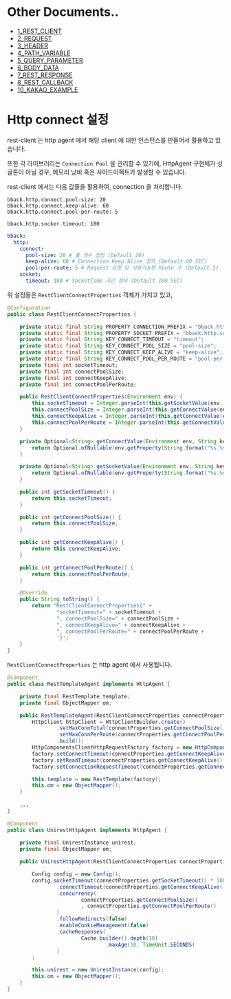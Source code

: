 # Other Documents..

* [1_REST_CLIENT](https://github.com/BBackJK/rest-client/tree/main/document/1_REST_CLIENT.MD)
* [2_REQUEST](https://github.com/BBackJK/rest-client/tree/main/document/2_REQUEST.MD)
* [3_HEADER](https://github.com/BBackJK/rest-client/tree/main/document/3_HEADER.MD)
* [4_PATH_VARIABLE](https://github.com/BBackJK/rest-client/tree/main/document/4_PATH_VARIABLE.MD)
* [5_QUERY_PARAMETER](https://github.com/BBackJK/rest-client/tree/main/document/5_QUERY_PARAMETER.MD)
* [6_BODY_DATA](https://github.com/BBackJK/rest-client/tree/main/document/6_BODY_DATA.MD)
* [7_REST_RESPONSE](https://github.com/BBackJK/rest-client/tree/main/document/7_REST_RESPONSE.MD)
* [8_REST_CALLBACK](https://github.com/BBackJK/rest-client/tree/main/document/8_REST_CALLBACK.MD)
* [10_KAKAO_EXAMPLE](https://github.com/BBackJK/rest-client/tree/main/document/10_KAKAO_EXAMPLE.MD)

# Http connect 설정

rest-client 는 http agent 에서 해당 client 에 대한 인스턴스를 만들어서 활용하고 있습니다.

또한 각 라이브러리는 `Connection Pool` 을 관리할 수 있기에, HttpAgent 구현체가 싱글톤이 아닐 경우, 
메모리 낭비 혹은 사이드이펙트가 발생할 수 있습니다.

rest-client 에서는 다음 값들을 활용하여, connection 을 처리합니다.

```properties
bback.http.connect.pool-size: 20
bback.http.connect.keep-alive: 60
bback.http.connect.pool-per-route: 5

bback.http.socker.timeout: 180
```

```yaml
bback:
  http:
    connect:
      pool-size: 20 # 풀 개수 정의 (Default 20)
      keep-alive: 60 # Connection Keep Alive 정의 (Default 60 SEC) 
      pool-per-route: 5 # Request 요청 당 사용가능한 Route 수 (Default 5)
    socket:
      timeout: 180 # SocketTime 시간 정의 (Default 180 SEC)

```

위 설정들은 `RestClientConnectProperties` 객체가 가지고 있고,

```java
@Configuration
public class RestClientConnectProperties {

    private static final String PROPERTY_CONNECTION_PREFIX = "bback.http.connect";
    private static final String PROPERTY_SOCKET_PREFIX = "bback.http.socket";
    private static final String KEY_CONNECT_TIMEOUT = "timeout";
    private static final String KEY_CONNECT_POOL_SIZE = "pool-size";
    private static final String KEY_CONNECT_KEEP_ALIVE = "keep-alive";
    private static final String KEY_CONNECT_POOL_PER_ROUTE = "pool-per-route";
    private final int socketTimeout;
    private final int connectPoolSize;
    private final int connectKeepAlive;
    private final int connectPoolPerRoute;

    public RestClientConnectProperties(Environment env) {
        this.socketTimeout = Integer.parseInt(this.getSocketValue(env, KEY_CONNECT_TIMEOUT).orElseGet(() -> "180"));                // second
        this.connectPoolSize = Integer.parseInt(this.getConnectValue(env, KEY_CONNECT_POOL_SIZE).orElseGet(() -> "20"));            // amount
        this.connectKeepAlive = Integer.parseInt(this.getConnectValue(env, KEY_CONNECT_KEEP_ALIVE).orElseGet(() -> "5"));           // second
        this.connectPoolPerRoute = Integer.parseInt(this.getConnectValue(env, KEY_CONNECT_POOL_PER_ROUTE).orElseGet(() -> "5"));    // amount
    }

    private Optional<String> getConnectValue(Environment env, String key) {
        return Optional.ofNullable(env.getProperty(String.format("%s.%s", PROPERTY_CONNECTION_PREFIX, key)));
    }

    private Optional<String> getSocketValue(Environment env, String key) {
        return Optional.ofNullable(env.getProperty(String.format("%s.%s", PROPERTY_SOCKET_PREFIX, key)));
    }

    public int getSocketTimeout() {
        return this.socketTimeout;
    }

    public int getConnectPoolSize() {
        return this.connectPoolSize;
    }

    public int getConnectKeepAlive() {
        return this.connectKeepAlive;
    }

    public int getConnectPoolPerRoute() {
        return this.connectPoolPerRoute;
    }

    @Override
    public String toString() {
        return "RestClientConnectProperties{" +
                "socketTimeout=" + socketTimeout +
                ", connectPoolSize=" + connectPoolSize +
                ", connectKeepAlive=" + connectKeepAlive +
                ", connectPoolPerRoute=" + connectPoolPerRoute +
                '}';
    }
}
```

`RestClientConnectProperties` 는 http agent 에서 사용됩니다.

```java
@Component
public class RestTemplateAgent implements HttpAgent {

    private final RestTemplate template;
    private final ObjectMapper om;

    public RestTemplateAgent(RestClientConnectProperties connectProperties) {
        HttpClient httpClient = HttpClientBuilder.create()
                .setMaxConnTotal(connectProperties.getConnectPoolSize())
                .setMaxConnPerRoute(connectProperties.getConnectPoolPerRoute())
                .build();
        HttpComponentsClientHttpRequestFactory factory = new HttpComponentsClientHttpRequestFactory(httpClient);
        factory.setConnectTimeout(connectProperties.getConnectKeepAlive() * 1000);
        factory.setReadTimeout(connectProperties.getConnectKeepAlive() * 1000);
        factory.setConnectionRequestTimeout(connectProperties.getConnectKeepAlive() * 1000);

        this.template = new RestTemplate(factory);
        this.om = new ObjectMapper();
    }
    
    ...
}

@Component
public class UnirestHttpAgent implements HttpAgent {
    
    private final UnirestInstance unirest;
    private final ObjectMapper om;

    public UnirestHttpAgent(RestClientConnectProperties connectProperties) {

        Config config = new Config();
        config.socketTimeout(connectProperties.getSocketTimeout() * 1000)
                .connectTimeout(connectProperties.getConnectKeepAlive() * 1000)
                .concurrency(
                        connectProperties.getConnectPoolSize()
                        , connectProperties.getConnectPoolPerRoute()
                )
                .followRedirects(false)
                .enableCookieManagement(false)
                .cacheResponses(
                        Cache.builder().depth(10)
                                .maxAge(10, TimeUnit.SECONDS)
                )
        ;

        this.unirest = new UnirestInstance(config);
        this.om = new ObjectMapper();
    }
}
```